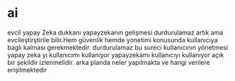 # ai
evcil yapay Zeka dukkanı
yapayzekanın gelişmesi durdurulamaz artık ama evcileştirştirile bilir.Hem güvenlik hemde yonetimi konusunda kullanıcıya baglı kalması gerekmektedir.
durdurulamaz bu sureci kullanıcının yönetmesi yapay zeka yı kullanıcımı kullanıyor yapayzekamı kullanıcıyı kullanıyor açık bir şekildir izlenmelidir.
arka planda neler yapılmakta ve  hangi verilere erişilmektedir 
